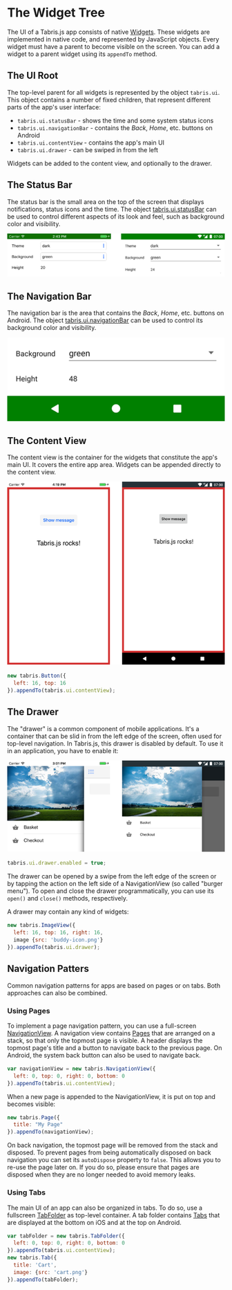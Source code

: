 # The Widget Tree

The UI of a Tabris.js app consists of native [Widgets](widget-basics.md). These widgets are implemented in native code, and represented by JavaScript objects. Every widget must have a parent to become visible on the screen. You can add a widget to a parent widget using its `appendTo` method.

## The UI Root

The top-level parent for all widgets is represented by the object `tabris.ui`. This object contains a number of fixed children, that represent different parts of the app's user interface:

- `tabris.ui.statusBar` - shows the time and some system status icons
- `tabris.ui.navigationBar` - contains the *Back*, *Home*, etc. buttons on Android
- `tabris.ui.contentView` - contains the app's main UI
- `tabris.ui.drawer` - can be swiped in from the left

Widgets can be added to the content view, and optionally to the drawer.

## The Status Bar

The status bar is the small area on the top of the screen that displays notifications, status icons and the time. The object [tabris.ui.statusBar](../api/StatusBar.md) can be used to control different aspects of its look and feel, such as background color and visibility.

![StatusBar](img/statusbar.png)

## The Navigation Bar

The navigation bar is the area that contains the *Back*, *Home*, etc. buttons on Android. The object [tabris.ui.navigationBar](../api/NavigationBar.md) can be used to control its background color and visibility.

![NavigationBar](img/navigationbar.png)

## The Content View

The content view is the container for the widgets that constitute the app's main UI. It covers the entire app area. Widgets can be appended directly to the content view.

![ContentView](img/contentview.png)

```js
new tabris.Button({
  left: 16, top: 16
}).appendTo(tabris.ui.contentView);
```

## The Drawer

The "drawer" is a common component of mobile applications. It's a container that can be slid in from the left edge of the screen, often used for top-level navigation. In Tabris.js, this drawer is disabled by default. To use it in an application, you have to enable it:

![Drawer](img/drawer.png)

```js
tabris.ui.drawer.enabled = true;
```

The drawer can be opened by a swipe from the left edge of the screen or by tapping the action on the left side of a NavigationView (so called "burger menu"). To open and close the drawer programmatically, you can use its `open()` and `close()` methods, respectively.

A drawer may contain any kind of widgets:

```js
new tabris.ImageView({
  left: 16, top: 16, right: 16,
  image {src: 'buddy-icon.png'}
}).appendTo(tabris.ui.drawer);
```

## Navigation Patters

Common navigation patterns for apps are based on pages or on tabs. Both approaches can also be combined.

### Using Pages

To implement a page navigation pattern, you can use a full-screen [NavigationView](api/NavigationView.md). A navigation view contains [Pages](api/Page.md) that are arranged on a stack, so that only the topmost page is visible. A header displays the topmost page's title and a button to navigate back to the previous page. On Android, the system back button can also be used to navigate back.

```js
var navigationView = new tabris.NavigationView({
  left: 0, top: 0, right: 0, bottom: 0
}).appendTo(tabris.ui.contentView);
```

When a new page is appended to the NavigationView, it is put on top and becomes visible:

```js
new tabris.Page({
  title: "My Page"
}).appendTo(navigationView);
```

On back navigation, the topmost page will be removed from the stack and disposed. To prevent pages from being automatically disposed on back navigation you can set its `autoDispose` property to `false`. This allows you to re-use the page later on. If you do so, please ensure that pages are disposed when they are no longer needed to avoid memory leaks.

### Using Tabs

The main UI of an app can also be organized in tabs. To do so, use a fullscreen [TabFolder](api/TabFolder.md) as top-level container. A tab folder contains [Tabs](api/Tab.md) that are displayed at the bottom on iOS and at the top on Android.

```js
var tabFolder = new tabris.TabFolder({
  left: 0, top: 0, right: 0, bottom: 0
}).appendTo(tabris.ui.contentView);
new tabris.Tab({
  title: 'Cart',
  image: {src: 'cart.png'}
}).appendTo(tabFolder);
```
